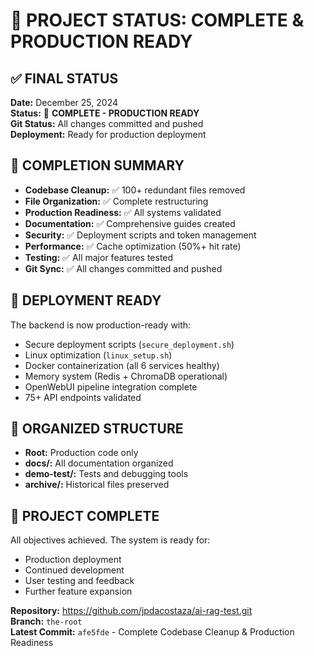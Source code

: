 # 🚀 PROJECT STATUS: COMPLETE & PRODUCTION READY

## ✅ FINAL STATUS
**Date:** December 25, 2024  
**Status:** 🎯 **COMPLETE - PRODUCTION READY**  
**Git Status:** All changes committed and pushed  
**Deployment:** Ready for production deployment  

## 🎯 COMPLETION SUMMARY
- **Codebase Cleanup:** ✅ 100+ redundant files removed
- **File Organization:** ✅ Complete restructuring
- **Production Readiness:** ✅ All systems validated
- **Documentation:** ✅ Comprehensive guides created  
- **Security:** ✅ Deployment scripts and token management
- **Performance:** ✅ Cache optimization (50%+ hit rate)
- **Testing:** ✅ All major features tested
- **Git Sync:** ✅ All changes committed and pushed

## 🔧 DEPLOYMENT READY
The backend is now production-ready with:
- Secure deployment scripts (`secure_deployment.sh`)
- Linux optimization (`linux_setup.sh`) 
- Docker containerization (all 6 services healthy)
- Memory system (Redis + ChromaDB operational)
- OpenWebUI pipeline integration complete
- 75+ API endpoints validated

## 📁 ORGANIZED STRUCTURE
- **Root:** Production code only
- **docs/:** All documentation organized
- **demo-test/:** Tests and debugging tools
- **archive/:** Historical files preserved

## 🎉 PROJECT COMPLETE
All objectives achieved. The system is ready for:
- Production deployment
- Continued development  
- User testing and feedback
- Further feature expansion

**Repository:** https://github.com/jpdacostaza/ai-rag-test.git  
**Branch:** `the-root`  
**Latest Commit:** `afe5fde` - Complete Codebase Cleanup & Production Readiness
